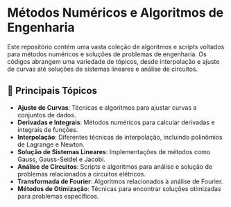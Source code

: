 # Métodos Numéricos e Algoritmos de Engenharia

Este repositório contém uma vasta coleção de algoritmos e scripts voltados para métodos numéricos e soluções de problemas de engenharia. Os códigos abrangem uma variedade de tópicos, desde interpolação e ajuste de curvas até soluções de sistemas lineares e análise de circuitos.

## 📌 Principais Tópicos

- **Ajuste de Curvas**: Técnicas e algoritmos para ajustar curvas a conjuntos de dados.
- **Derivadas e Integrais**: Métodos numéricos para calcular derivadas e integrais de funções.
- **Interpolação**: Diferentes técnicas de interpolação, incluindo polinômios de Lagrange e Newton.
- **Solução de Sistemas Lineares**: Implementações de métodos como Gauss, Gauss-Seidel e Jacobi.
- **Análise de Circuitos**: Scripts e algoritmos para análise e solução de problemas relacionados a circuitos elétricos.
- **Transformada de Fourier**: Algoritmos relacionados à análise de Fourier.
- **Métodos de Otimização**: Técnicas para encontrar soluções otimizadas para problemas específicos.
